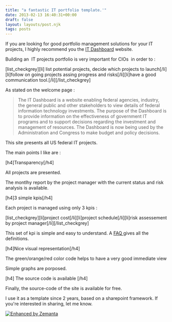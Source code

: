 ```yaml
---
title: "a fantastic IT portfolio template.'"
date: 2013-02-13 16:40:31+00:00
draft: false
layout: layouts/post.njk
tags: posts
---
```


If you are looking for good portfolio management solutions for your IT projects, I highly recommend you the [IT Dashboard](http://it.usaspending.gov/) website.

Building an  IT projects portfolio is very important for CIOs  in order to :

[list_checkgrey][li] list potential projects, decide which projects to launch[/li][li]follow on going projects assing progress and risks[/li][li]have a good communication tool.[/li][/list_checkgrey]



As stated on the welcome page :


<blockquote>The IT Dashboard is a website enabling federal agencies, industry, the general public and other stakeholders to view details of federal information technology investments.
The purpose of the Dashboard is to provide information on the effectiveness of government IT programs and to support decisions regarding the investment and management of resources. The Dashboard is now being used by the Administration and Congress to make budget and policy decisions.

</blockquote>


This site presents all US federal IT projects.

The main points I like are :

[h4]Transparency[/h4]

All projects are presented.

The montlhy report by the project manager with the current status and risk analysis is available.

[h4]3 simple kpis[/h4]

Each project is managed using only 3 kpis :

[list_checkgrey][li]project cost[/li][li]project schedule[/li][li]risk assessement by project manager[/li][/list_checkgrey]

This set of kpi is simple and easy to understand. A [FAQ ](http://www.itdashboard.gov/faq)gives all the definitions.

[h4]Nice visual representation[/h4]

The green/orange/red color code helps to have a very good immediate view

Simple graphs are porposed.

[h4] The source code is available [/h4]

Finally, the source-code of the site is available for free.



I use it as a template since 2 years, based on a sharepoint framework. If you're interested in sharing, let me know.




[![Enhanced by Zemanta](http://img.zemanta.com/zemified_a.png?x-id=36c258ae-9dbd-4a73-bea5-87ed7a28636a)
](http://www.zemanta.com/?px)
